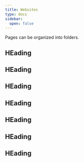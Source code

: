 ```yaml
---
title: Websites
type: docs
sidebar:
  open: false
---
```


Pages can be organized into folders.

## HEading

## HEading

## HEading

## HEading

## HEading

## HEading

## HEading
